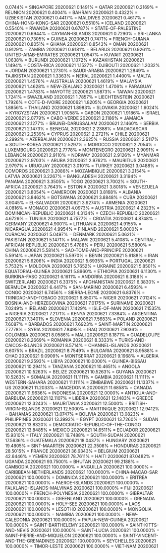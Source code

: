 0.0744% = SINGAPORE 20200621 
0.1491% = QATAR 20200621 
0.2169% = REUNION 20200621 
0.4004% = BAHRAIN 20200621 
0.4322% = UZBEKISTAN 20200621 
0.4417% = MALDIVES 20200621 
0.4617% = CHINA-HONG-KONG-SAR 20200621 
0.5510% = ICELAND 20200621 
0.5540% = RWANDA 20200621 
0.6787% = STATE-OF-PALESTINE 20200621 
0.6944% = CAYMAN-ISLANDS 20200621 
0.7290% = SRI-LANKA 20200621 
0.7305% = GUINEA 20200621 
0.7471% = FRENCH-GUIANA 20200621 
0.8051% = GHANA 20200621 
0.8543% = OMAN 20200621 
0.9129% = ZAMBIA 20200621 
0.9181% = BELARUS 20200621 
0.9261% = UNITED-ARAB-EMIRATES 20200621 
1.0547% = KUWAIT 20200621 
1.0638% = BURUNDI 20200621 
1.1072% = KAZAKHSTAN 20200621 
1.1494% = COSTA-RICA 20200621 
1.1527% = DJIBOUTI 20200621 
1.2032% = JORDAN 20200621 
1.2730% = SAUDI-ARABIA 20200621 
1.2849% = TAJIKISTAN 20200621 
1.3363% = NEPAL 20200621 
1.4400% = MALTA 20200621 
1.4576% = AUSTRALIA 20200621 
1.4619% = MALAYSIA 20200621 
1.4628% = NEW-ZEALAND 20200621 
1.4706% = PARAGUAY 20200621 
1.4783% = MAYOTTE 20200621 
1.5873% = TAIWAN 20200621 
1.7241% = SWAZILAND 20200621 
1.7857% = LIECHTENSTEIN 20200621 
1.7926% = COTE-D-IVOIRE 20200621 
1.8205% = GEORGIA 20200621 
1.8856% = THAILAND 20200621 
1.8983% = SLOVAKIA 20200621 
1.9024% = KYRGYZSTAN 20200621 
1.9058% = GABON 20200621 
1.9186% = ISRAEL 20200621 
2.0779% = CABO-VERDE 20200621 
2.1186% = JAMAICA 20200621 
2.1277% = BRUNEI-DARUSSALAM 20200621 
2.1460% = SERBIA 20200621 
2.1473% = SENEGAL 20200621 
2.2388% = MADAGASCAR 20200621 
2.2539% = CYPRUS 20200621 
2.2721% = CHILE 20200621 
2.2992% = AZERBAIJAN 20200621 
2.3625% = RUSSIA 20200621 
2.5117% = SOUTH-KOREA 20200621 
2.5297% = MOROCCO 20200621 
2.7054% = LUXEMBOURG 20200621 
2.7778% = MONTENEGRO 20200621 
2.9091% = LEBANON 20200621 
2.9110% = NORWAY 20200621 
2.9126% = MYANMAR 20200621 
2.9703% = ARUBA 20200621 
2.9762% = MAURITIUS 20200621 
2.9797% = URUGUAY 20200621 
3.0101% = TURKEY 20200621 
3.0488% = COMOROS 20200621 
3.2086% = MOZAMBIQUE 20200621 
3.2154% = LATVIA 20200621 
3.2267% = BANGLADESH 20200621 
3.3194% = PANAMA 20200621 
3.3505% = TOGO 20200621 
3.7002% = SOUTH-AFRICA 20200621 
3.7643% = ESTONIA 20200621 
3.8018% = VENEZUELA 20200621 
3.8054% = CAMEROON 20200621 
3.8168% = ALBANIA 20200621 
3.8462% = BOTSWANA 20200621 
3.8848% = CUBA 20200621 
3.9045% = EL-SALVADOR 20200621 
3.9274% = ARMENIA 20200621 
4.0816% = MONACO 20200621 
4.0973% = AUSTRIA 20200621 
4.2323% = DOMINICAN-REPUBLIC 20200621 
4.3134% = CZECH-REPUBLIC 20200621 
4.6729% = TUNISIA 20200621 
4.7577% = CROATIA 20200621 
4.8748% = GERMANY 20200621 
4.9001% = LITHUANIA 20200621 
4.9155% = NICARAGUA 20200621 
4.9954% = FINLAND 20200621 
5.0000% = CURACAO 20200621 
5.0497% = DENMARK 20200621 
5.0621% = PAKISTAN 20200621 
5.1471% = MALAWI 20200621 
5.4108% = CENTRAL-AFRICAN-REPUBLIC 20200621 
5.4788% = PERU 20200621 
5.5800% = CHINA 20200621 
5.5814% = SAO-TOME-AND-PRINCIPE 20200621 
5.5914% = JAPAN 20200621 
5.5970% = BENIN 20200621 
5.6188% = IRAN 20200621 
5.6206% = INDIA 20200621 
5.6935% = PORTUGAL 20200621 
5.7532% = MOLDOVA 20200621 
5.7652% = UKRAINE 20200621 
5.8501% = EQUATORIAL-GUINEA 20200621 
5.8960% = ETHIOPIA 20200621 
6.1130% = BURKINA-FASO 20200621 
6.1611% = ANDORRA 20200621 
6.3186% = SWITZERLAND 20200621 
6.3375% = AFGHANISTAN 20200621 
6.3830% = BERMUDA 20200621 
6.4417% = SAN-MARINO 20200621 
6.4593% = CONGO 20200621 
6.7456% = SIERRA-LEONE 20200621 
6.8376% = TRINIDAD-AND-TOBAGO 20200621 
6.8507% = NIGER 20200621 
7.0124% = BOSNIA-AND-HERZEGOVINA 20200621 
7.0175% = SURINAME 20200621 
7.0249% = IRELAND 20200621 
7.1429% = ISLE-OF-MAN 20200621 
7.1535% = NIGERIA 20200621 
7.2171% = KENYA 20200621 
7.3384% = ARGENTINA 20200621 
7.3401% = SLOVENIA 20200621 
7.5683% = POLAND 20200621 
7.6087% = BARBADOS 20200621 
7.6923% = SAINT-MARTIN 20200621 
7.7778% = SYRIA 20200621 
7.8495% = IRAQ 20200621 
7.9036% = COLOMBIA 20200621 
8.0586% = MALI 20200621 
8.1871% = GUADELOUPE 20200621 
8.2669% = ROMANIA 20200621 
8.3333% = TURKS-AND-CAICOS-ISLANDS 20200621 
8.5714% = CHANNEL-ISLANDS 20200621 
8.6075% = BRAZIL 20200621 
8.7549% = BULGARIA 20200621 
8.9588% = CHAD 20200621 
9.0909% = MONTSERRAT 20200621 
9.1968% = ALGERIA 20200621 
9.2593% = LIBYA 20200621 
10.0000% = GUINEA-BISSAU 20200621 
10.2941% = TANZANIA 20200621 
10.4651% = ANGOLA 20200621 
10.5263% = BELIZE 20200621 
10.5263% = GUYANA 20200621 
10.5263% = SOMALIA 20200621 
11.1111% = GAMBIA 20200621 
11.1111% = WESTERN-SAHARA 20200621 
11.1111% = ZIMBABWE 20200621 
11.1337% = US 20200621 
11.2033% = MACEDONIA 20200621 
11.6858% = CANADA 20200621 
11.9636% = INDONESIA 20200621 
12.0000% = ANTIGUA-AND-BARBUDA 20200621 
12.1107% = LIBERIA 20200621 
12.1483% = GREECE 20200621 
12.3243% = MAURITANIA 20200621 
12.5000% = BRITISH-VIRGIN-ISLANDS 20200621 
12.5000% = MARTINIQUE 20200621 
12.9412% = BAHAMAS 20200621 
13.0747% = BOLIVIA 20200621 
13.0823% = PHILIPPINES 20200621 
13.3992% = EGYPT 20200621 
13.7260% = SUDAN 20200621 
13.8320% = DEMOCRATIC-REPUBLIC-OF-THE-CONGO 20200621 
13.8485% = MEXICO 20200621 
14.6511% = ECUADOR 20200621 
15.9310% = ITALY 20200621 
16.7488% = SOUTH-SUDAN 20200621 
17.5636% = GUATEMALA 20200621 
18.0437% = HUNGARY 20200621 
19.4805% = SINT-MAARTEN 20200621 
22.3508% = HONDURAS 20200621 
28.5015% = FRANCE 20200621 
36.6343% = BELGIUM 20200621 
42.6446% = YEMEN 20200621 
78.7611% = HAITI 20200621 
87.0482% = UGANDA 20200621 
93.7500% = BHUTAN 20200621 
99.2188% = CAMBODIA 20200621 
100.0000% = ANGUILLA 20200621 
100.0000% = CARIBBEAN-NETHERLANDS 20200621 
100.0000% = CHINA-MACAO-SAR 20200621 
100.0000% = DOMINICA 20200621 
100.0000% = ERITREA 20200621 
100.0000% = FAEROE-ISLANDS 20200621 
100.0000% = FALKLAND-ISLANDS-MALVINAS 20200621 
100.0000% = FIJI 20200621 
100.0000% = FRENCH-POLYNESIA 20200621 
100.0000% = GIBRALTAR 20200621 
100.0000% = GREENLAND 20200621 
100.0000% = GRENADA 20200621 
100.0000% = HOLY-SEE 20200621 
100.0000% = LAOS 20200621 
100.0000% = LESOTHO 20200621 
100.0000% = MONGOLIA 20200621 
100.0000% = NAMIBIA 20200621 
100.0000% = NEW-CALEDONIA 20200621 
100.0000% = PAPUA-NEW-GUINEA 20200621 
100.0000% = SAINT-BARTHELEMY 20200621 
100.0000% = SAINT-KITTS-AND-NEVIS 20200621 
100.0000% = SAINT-LUCIA 20200621 
100.0000% = SAINT-PIERRE-AND-MIQUELON 20200621 
100.0000% = SAINT-VINCENT-AND-THE-GRENADINES 20200621 
100.0000% = SEYCHELLES 20200621 
100.0000% = TIMOR-LESTE 20200621 
100.0000% = VIET-NAM 20200621 
